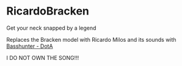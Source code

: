 # RicardoBracken

Get your neck snapped by a legend

Replaces the Bracken model with Ricardo Milos and its sounds with [Basshunter - DotA](https://www.youtube.com/watch?v=TuNyDfHKzlk)

I DO NOT OWN THE SONG!!!
